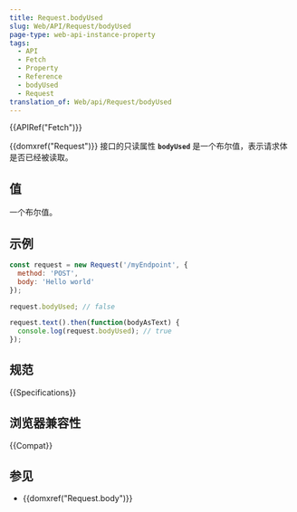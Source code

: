 ```yaml
---
title: Request.bodyUsed
slug: Web/API/Request/bodyUsed
page-type: web-api-instance-property
tags:
  - API
  - Fetch
  - Property
  - Reference
  - bodyUsed
  - Request
translation_of: Web/api/Request/bodyUsed
---
```

{{APIRef("Fetch")}}

{{domxref("Request")}} 接口的只读属性 **`bodyUsed`** 是一个布尔值，表示请求体是否已经被读取。

## 值

一个布尔值。

## 示例

```js
const request = new Request('/myEndpoint', {
  method: 'POST',
  body: 'Hello world'
});

request.bodyUsed; // false

request.text().then(function(bodyAsText) {
  console.log(request.bodyUsed); // true
});
```

## 规范

{{Specifications}}

## 浏览器兼容性

{{Compat}}

## 参见

- {{domxref("Request.body")}}
